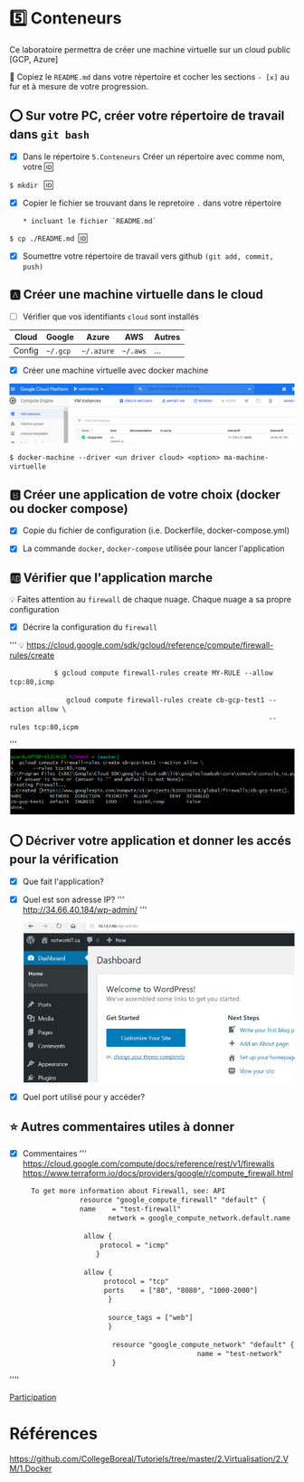 # :five: Conteneurs

Ce laboratoire permettra de créer une machine virtuelle sur un cloud public [GCP, Azure]

:closed_book: Copiez le `README.md` dans votre répertoire et cocher les sections `- [x]` au fur et à mesure de votre progression.

## :o: Sur votre PC, créer votre répertoire de travail dans `git bash`

- [x] Dans le répertoire `5.Conteneurs` Créer un répertoire avec comme nom, votre :id:

`$ mkdir ` :id:

- [x] Copier le fichier se trouvant dans le repretoire `.` dans votre répertoire

      * incluant le fichier `README.md` 


`$ cp ./README.md `:id:` `

- [x] Soumettre votre répertoire de travail vers github `(git add, commit, push)` 

## :a: Créer une machine virtuelle dans le cloud

- [ ] Vérifier que vos identifiants `cloud` sont installés

| Cloud  |  Google  | Azure       | AWS      |  Autres |
|--------|----------|-------------|----------|---------|
| Config | `~/.gcp` | `~/.azure`  | `~/.aws` |  ...    |

- [x] Créer une machine virtuelle avec docker machine

![](image/cb-test.png)

```
$ docker-machine --driver <un driver cloud> <option> ma-machine-virtuelle
```

## :b: Créer une application de votre choix (docker ou docker compose)

- [x] Copie du fichier de configuration (i.e. Dockerfile, docker-compose.yml)

- [x] La commande `docker`, `docker-compose` utilisée pour lancer l'application

## :ab: Vérifier que l'application marche

:bulb: Faites attention au `firewall` de chaque nuage. Chaque nuage a sa propre configuration

- [x] Décrire la configuration du `firewall`

'''
             :bulb: https://cloud.google.com/sdk/gcloud/reference/compute/firewall-rules/create
              
               $ gcloud compute firewall-rules create MY-RULE --allow tcp:80,icmp
             
                  gcloud compute firewall-rules create cb-gcp-test1 --action allow \
                                                                    --rules tcp:80,icpm
                               
 '''
 ![](image/allowfirl.png )

## :o: Décriver votre application et donner les accés pour la vérification 

- [x] Que fait l'application?
              
- [x] Quel est son adresse IP?
 '''                   
            http://34.66.40.184/wp-admin/ 
 '''
 
  ![](image/wrodpress1.png  )

- [x] Quel port utilisé pour y accéder?

## :star: Autres commentaires utiles à donner

- [X] Commentaires 
'''
             https://cloud.google.com/compute/docs/reference/rest/v1/firewalls
             https://www.terraform.io/docs/providers/google/r/compute_firewall.html


        To get more information about Firewall, see: API
                    resource "google_compute_firewall" "default" {
                    name    = "test-firewall"
                           network = google_compute_network.default.name

                     allow {
                         protocol = "icmp"
                        }

                     allow {
                          protocol = "tcp"
                          ports    = ["80", "8080", "1000-2000"]
                           }

                           source_tags = ["web"]
                           }

                            resource "google_compute_network" "default" {
                                                 name = "test-network"
                            }

''''

[Participation](Participation.md)

# Références

https://github.com/CollegeBoreal/Tutoriels/tree/master/2.Virtualisation/2.VM/1.Docker
